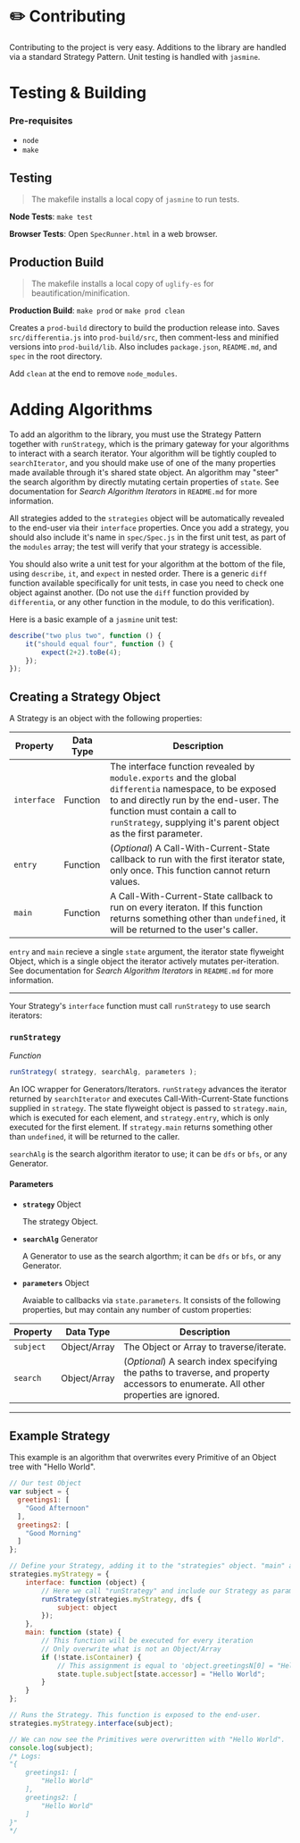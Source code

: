 # :pencil2: Contributing
Contributing to the project is very easy. Additions to the library are handled via a standard Strategy Pattern. Unit testing is handled with `jasmine`.

# Testing & Building
### Pre-requisites
- `node`
- `make`

## Testing
> The makefile installs a local copy of `jasmine` to run tests.

**Node Tests**: `make test`

**Browser Tests**: Open `SpecRunner.html` in a web browser.

## Production Build
> The makefile installs a local copy of `uglify-es` for beautification/minification.

**Production Build**: `make prod` or `make prod clean`

Creates a `prod-build` directory to build the production release into. Saves `src/differentia.js` into `prod-build/src`, then comment-less and minified versions into `prod-build/lib`. Also includes `package.json`, `README.md`, and `spec` in the root directory.

Add `clean` at the end to remove `node_modules`.

# Adding Algorithms
To add an algorithm to the library, you must use the Strategy Pattern together with `runStrategy`, which is the primary gateway for your algorithms to interact with a search iterator. Your algorithm will be tightly coupled to `searchIterator`, and you should make use of one of the many properties made available through it's shared state object. An algorithm may "steer" the search algorithm by directly mutating certain properties of `state`. See documentation for *Search Algorithm Iterators* in `README.md` for more information.

All strategies added to the `strategies` object will be automatically revealed to the end-user via their `interface` properties. Once you add a strategy, you should also include it's name in `spec/Spec.js` in the first unit test, as part of the `modules` array; the test will verify that your strategy is accessible.

You should also write a unit test for your algorithm at the bottom of the file, using `describe`, `it`, and `expect` in nested order. There is a generic `diff` function available specifically for unit tests, in case you need to check one object against another. (Do not use the `diff` function provided by `differentia`, or any other function in the module, to do this verification).

Here is a basic example of a `jasmine` unit test:

```JavaScript
describe("two plus two", function () {
	it("should equal four", function () {
		expect(2+2).toBe(4);
	});
});
```

## Creating a Strategy Object
A Strategy is an object with the following properties:

Property|Data Type|Description
---|---|---
`interface`|Function|The interface function revealed by `module.exports` and the global `differentia` namespace, to be exposed to and directly run by the end-user. The function must contain a call to `runStrategy`, supplying it's parent object as the first parameter.
`entry`|Function|(*Optional*) A Call-With-Current-State callback to run with the first iterator state, only once. This function cannot return values.
`main`|Function|A Call-With-Current-State callback to run on every iteraton. If this function returns something other than `undefined`, it will be returned to the user's caller.

`entry` and `main` recieve a single `state` argument, the iterator state flyweight Object, which is a single object the iterator actively mutates per-iteration. See documentation for *Search Algorithm Iterators* in `README.md` for more information.

---

Your Strategy's `interface` function must call `runStrategy` to use search iterators:

### `runStrategy`

*Function*
```JavaScript
runStrategy( strategy, searchAlg, parameters );
```
An IOC wrapper for Generators/Iterators. `runStrategy` advances the iterator returned by `searchIterator` and executes Call-With-Current-State functions supplied in `strategy`. The state flyweight object is passed to `strategy.main`, which is executed for each element, and `strategy.entry`, which is only executed for the first element. If `strategy.main` returns something other than `undefined`, it will be returned to the caller.

`searchAlg` is the search algorithm iterator to use; it can be `dfs` or `bfs`, or any Generator.

#### Parameters
- **`strategy`** Object

  The strategy Object.

- **`searchAlg`** Generator

  A Generator to use as the search algorthm; it can be `dfs` or `bfs`, or any Generator.

- **`parameters`** Object

  Avaiable to callbacks via `state.parameters`. It consists of the following properties, but may contain any number of custom properties:

Property|Data Type|Description
---|---|---
`subject`|Object/Array|The Object or Array to traverse/iterate.
`search`|Object/Array|(*Optional*) A search index specifying the paths to traverse, and property accessors to enumerate. All other properties are ignored.

---

## Example Strategy

This example is an algorithm that overwrites every Primitive of an Object tree with "Hello World".

```JavaScript
// Our test Object
var subject = {
  greetings1: [
    "Good Afternoon"
  ],
  greetings2: [
    "Good Morning"
  ]
};

// Define your Strategy, adding it to the "strategies" object. "main" and "interface" properties are required.
strategies.myStrategy = {
	interface: function (object) {
		// Here we call "runStrategy" and include our Strategy as parameter 1
		runStrategy(strategies.myStrategy, dfs {
			subject: object
		});
	},
	main: function (state) {
		// This function will be executed for every iteration
		// Only overwrite what is not an Object/Array
		if (!state.isContainer) {
			// This assignment is equal to 'object.greetingsN[0] = "Hello World"'
			state.tuple.subject[state.accessor] = "Hello World";
		}
	}
};

// Runs the Strategy. This function is exposed to the end-user.
strategies.myStrategy.interface(subject);

// We can now see the Primitives were overwritten with "Hello World".
console.log(subject);
/* Logs:
"{
	greetings1: [
		"Hello World"
	],
	greetings2: [
		"Hello World"
	]
}"
*/
```